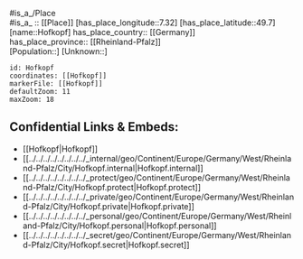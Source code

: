﻿---
location: [49.7,7.32] 
mapzoom: [7,12] 
mapmarker: city 
type: City
tags:
- geo/City


SpocWebEntityId: 30974
isDeleted: false
confidential: public

---
#is_a_/Place  
#is_a_ :: [[Place]] 
[has_place_longitude::7.32] 
[has_place_latitude::49.7] 
[name::Hofkopf] 
has_place_country:: [[Germany]]  
has_place_province:: [[Rheinland-Pfalz]]  
[Population::] 
[Unknown::] 


```leaflet
id: Hofkopf
coordinates: [[Hofkopf]] 
markerFile: [[Hofkopf]] 
defaultZoom: 11 
maxZoom: 18
```


## Confidential Links & Embeds: 
- [[Hofkopf|Hofkopf]]  
- [[../../../../../../../../_internal/geo/Continent/Europe/Germany/West/Rheinland-Pfalz/City/Hofkopf.internal|Hofkopf.internal]] 
- [[../../../../../../../../_protect/geo/Continent/Europe/Germany/West/Rheinland-Pfalz/City/Hofkopf.protect|Hofkopf.protect]] 
- [[../../../../../../../../_private/geo/Continent/Europe/Germany/West/Rheinland-Pfalz/City/Hofkopf.private|Hofkopf.private]] 
- [[../../../../../../../../_personal/geo/Continent/Europe/Germany/West/Rheinland-Pfalz/City/Hofkopf.personal|Hofkopf.personal]] 
- [[../../../../../../../../_secret/geo/Continent/Europe/Germany/West/Rheinland-Pfalz/City/Hofkopf.secret|Hofkopf.secret]] 
